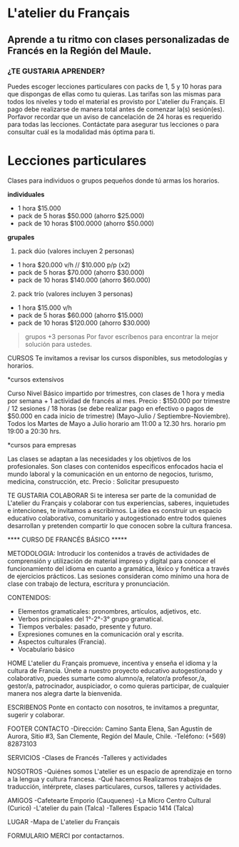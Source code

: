 # L'atelier du Français
## Aprende a tu ritmo con clases personalizadas de Francés en la Región del Maule.

### ¿TE GUSTARIA APRENDER?
Puedes escoger lecciones particulares con packs de 1, 5 y 10 horas para que dispongas de ellas como tu quieras.
Las tarifas son las mismas para todos los niveles y todo el material es provisto por L'atelier du Français. 
El pago debe realizarse de manera total antes de comenzar la(s) sesión(es).
Porfavor recordar que un aviso de cancelación de 24 horas es requerido para todas las lecciones.
Contáctate para asegurar tus lecciones o para consultar cuál es la modalidad más óptima para ti.

# Lecciones particulares
Clases para individuos o grupos pequeños donde tú armas los horarios. 

**individuales**
- 1 hora $15.000
- pack de 5 horas $50.000 (ahorro $25.000) 
- pack de 10 horas $100.0000 (ahorro $50.000) 

**grupales**

1. pack dúo (valores incluyen 2 personas)
  - 1 hora $20.000 v/h // $10.000 p/p (x2)
  - pack de 5 horas $70.000 (ahorro $30.000)
  - pack de 10 horas $140.000 (ahorro $60.000) 

2. pack trío (valores incluyen 3 personas)
  - 1 hora $15.000 v/h
  - pack de 5 horas $60.000 (ahorro $15.000)
  - pack de 10 horas $120.000 (ahorro $30.000)

> grupos +3 personas
Por favor escríbenos para encontrar la mejor solución para ustedes.

CURSOS
Te invitamos a revisar los cursos disponibles, sus metodologías y horarios.

*cursos extensivos 

Curso Nivel Básico impartido por trimestres, con clases de 1 hora y media por semana + 1 actividad de francés al mes. 
Precio : $150.000 por trimestre / 12 sesiones / 18 horas (se debe realizar pago en efectivo o pagos de $50.000 en cada inicio de trimestre)
(Mayo-Julio / Septiembre-Noviembre).
Todos los Martes de Mayo a Julio
horario am 11:00 a 12.30 hrs.
horario pm 19:00 a 20:30 hrs. 

*cursos para empresas

Las clases se adaptan a las necesidades y los objetivos de los profesionales. Son clases con contenidos específicos enfocados hacia el mundo laboral y la comunicación en un entorno de negocios, turismo, medicina, construcción, etc.
Precio : Solicitar presupuesto


TE GUSTARIA COLABORAR
Si te interesa ser parte de la comunidad de L'atelier du Français y colaborar con tus experiencias, saberes, inquietudes e intenciones, te invitamos a escribirnos. La idea es construir un espacio educativo colaborativo, comunitario y autogestionado entre todos quienes desarrollan y pretenden compartir lo que conocen sobre la cultura francesa.


**** CURSO DE FRANCÉS BÁSICO *****

METODOLOGIA:
Introducir los contenidos a través de actividades de comprensión y utilización de material impreso y digital para conocer el funcionamiento del idioma en cuanto a gramática, léxico y fonética a través de ejercicios prácticos. 
Las sesiones consideran como mínimo una hora de clase con trabajo de lectura, escritura y pronunciación. 

CONTENIDOS:
- Elementos gramaticales: pronombres, artículos, adjetivos, etc.
- Verbos principales del 1°-2°-3° grupo gramatical.
- Tiempos verbales: pasado, presente y futuro.
- Expresiones comunes en la comunicación oral y escrita.
- Aspectos culturales (Francia).
- Vocabulario básico

HOME
L'atelier du Français promueve, incentiva y enseña el idioma y la cultura de Francia.
Únete a nuestro proyecto educativo autogestionado y colaborativo, puedes 
sumarte como alumno/a, relator/a profesor,/a, gestor/a, patrocinador, auspiciador, o
como quieras participar, de cualquier manera nos alegra darte la bienvenida.

ESCRIBENOS
Ponte en contacto con nosotros, te invitamos a preguntar, sugerir y colaborar.

FOOTER
CONTACTO
-Dirección: Camino Santa Elena, San Agustín de Aurora, Sitio #3, San Clemente, Región del Maule, Chile.
-Teléfono: (+569) 82873103

SERVICIOS
-Clases de Francés
-Talleres y actividades

NOSOTROS
-Quiénes somos
L'atelier es un espacio de aprendizaje en torno a la lengua y cultura francesa.
-Qué hacemos
Realizamos trabajos de traducción, intérprete, clases particulares, cursos, talleres y actividades.

AMIGOS
-Cafetearte Emporio (Cauquenes)
-La Micro Centro Cultural (Curicó)
-L'atelier du pain (Talca)
-Talleres Espacio 1414 (Talca)

LUGAR
-Mapa de L'atelier du Français

FORMULARIO
MERCI por contactarnos.

